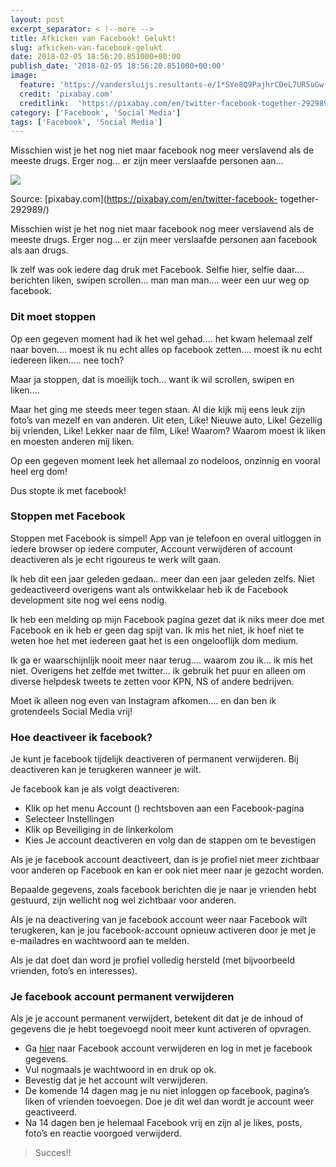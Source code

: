 ```yaml
---
layout: post
excerpt_separator: < !--more -->
title: Afkicken van Facebook! Gelukt!
slug: afkicken-van-facebook-gelukt
date: 2018-02-05 18:56:20.851000+00:00
publish_date: '2018-02-05 18:56:20.851000+00:00'
image:
  feature: 'https://vandersluijs.resultants-e/1*SYe8Q9PajhrCDeL7UR5uGw.jpeg'
  credit: 'pixabay.com'
  creditlink:  'https://pixabay.com/en/twitter-facebook-together-292989/'
category: ['Facebook', 'Social Media']
tags: ['Facebook', 'Social Media']
---
```

Misschien wist je het nog niet maar facebook nog meer verslavend als de meeste
drugs. Erger nog… er zijn meer verslaafde personen aan…

![](https://vandersluijs.resultants-e/1*SYe8Q9PajhrCDeL7UR5uGw.jpeg)

Source: [pixabay.com](https://pixabay.com/en/twitter-facebook-
together-292989/)

Misschien wist je het nog niet maar facebook nog meer verslavend als de meeste
drugs. Erger nog… er zijn meer verslaafde personen aan facebook als aan drugs.

Ik zelf was ook iedere dag druk met Facebook. Selfie hier, selfie daar….
berichten liken, swipen scrollen… man man man…. weer een uur weg op facebook.

### Dit moet stoppen

Op een gegeven moment had ik het wel gehad…. het kwam helemaal zelf naar
boven…. moest ik nu echt alles op facebook zetten…. moest ik nu echt iedereen
liken….. nee toch?

Maar ja stoppen, dat is moeilijk toch… want ik wil scrollen, swipen en liken….

Maar het ging me steeds meer tegen staan. Al die kijk mij eens leuk zijn
foto’s van mezelf en van anderen. Uit eten, Like! Nieuwe auto, Like! Gezellig
bij vrienden, Like! Lekker naar de film, Like! Waarom? Waarom moest ik liken
en moesten anderen mij liken.

Op een gegeven moment leek het allemaal zo nodeloos, onzinnig en vooral heel
erg dom!

Dus stopte ik met facebook!

### Stoppen met Facebook

Stoppen met Facebook is simpel! App van je telefoon en overal uitloggen in
iedere browser op iedere computer, Account verwijderen of account deactiveren
als je echt rigoureus te werk wilt gaan.

Ik heb dit een jaar geleden gedaan.. meer dan een jaar geleden zelfs. Niet
gedeactiveerd overigens want als ontwikkelaar heb ik de Facebook development
site nog wel eens nodig.

Ik heb een melding op mijn Facebook pagina gezet dat ik niks meer doe met
Facebook en ik heb er geen dag spijt van. Ik mis het niet, ik hoef niet te
weten hoe het met iedereen gaat het is een ongelooflijk dom medium.

Ik ga er waarschijnlijk nooit meer naar terug…. waarom zou ik… ik mis het
niet. Overigens het zelfde met twitter… ik gebruik het puur en alleen om
diverse helpdesk tweets te zetten voor KPN, NS of andere bedrijven.

Moet ik alleen nog even van Instagram afkomen…. en dan ben ik grotendeels
Social Media vrij!

### Hoe deactiveer ik facebook?

Je kunt je facebook tijdelijk deactiveren of permanent verwijderen. Bij
deactiveren kan je terugkeren wanneer je wilt.

Je facebook kan je als volgt deactiveren:

  * Klik op het menu Account () rechtsboven aan een Facebook-pagina
  * Selecteer Instellingen
  * Klik op Beveiliging in de linkerkolom
  * Kies Je account deactiveren en volg dan de stappen om te bevestigen

Als je je facebook account deactiveert, dan is je profiel niet meer zichtbaar
voor anderen op Facebook en kan er ook niet meer naar je gezocht worden.

Bepaalde gegevens, zoals facebook berichten die je naar je vrienden hebt
gestuurd, zijn wellicht nog wel zichtbaar voor anderen.

Als je na deactivering van je facebook account weer naar Facebook wilt
terugkeren, kan je jou facebook-account opnieuw activeren door je met je
e-mailadres en wachtwoord aan te melden.

Als je dat doet dan word je profiel volledig hersteld (met bijvoorbeeld
vrienden, foto’s en interesses).

### Je facebook account permanent verwijderen

Als je je account permanent verwijdert, betekent dit dat je de inhoud of
gegevens die je hebt toegevoegd nooit meer kunt activeren of opvragen.

  * Ga [hier](https://www.facebook.com/help/delete_account) naar Facebook account verwijderen en log in met je facebook gegevens.
  * Vul nogmaals je wachtwoord in en druk op ok.
  * Bevestig dat je het account wilt verwijderen.
  * De komende 14 dagen mag je nu niet inloggen op facebook, pagina’s liken of vrienden toevoegen. Doe je dit wel dan wordt je account weer geactiveerd.
  * Na 14 dagen ben je helemaal Facebook vrij en zijn al je likes, posts, foto’s en reactie voorgoed verwijderd.

> Succes!!

